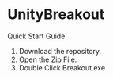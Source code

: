 # UnityBreakout
Quick Start Guide
1. Download the repository.
2. Open the Zip File. 
3. Double Click Breakout.exe
